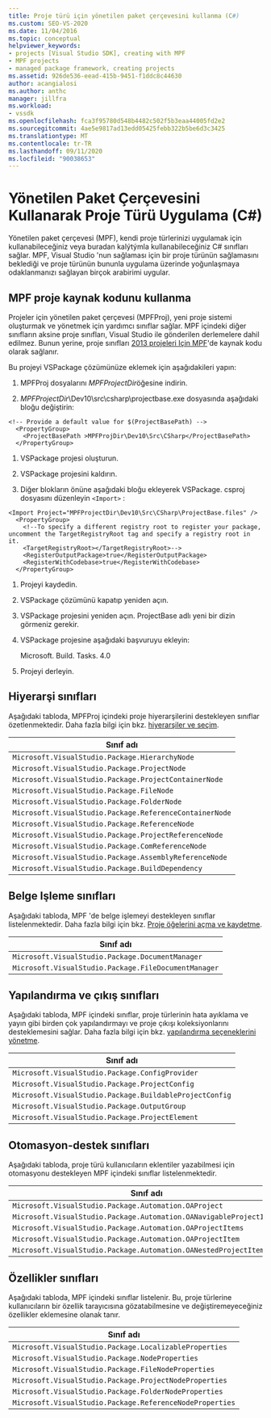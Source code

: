 ```yaml
---
title: Proje türü için yönetilen paket çerçevesini kullanma (C#)
ms.custom: SEO-VS-2020
ms.date: 11/04/2016
ms.topic: conceptual
helpviewer_keywords:
- projects [Visual Studio SDK], creating with MPF
- MPF projects
- managed package framework, creating projects
ms.assetid: 926de536-eead-415b-9451-f1ddc8c44630
author: acangialosi
ms.author: anthc
manager: jillfra
ms.workload:
- vssdk
ms.openlocfilehash: fca3f95780d548b4482c502f5b3eaa44005fd2e2
ms.sourcegitcommit: 4ae5e9817ad13edd05425febb322b5be6d3c3425
ms.translationtype: MT
ms.contentlocale: tr-TR
ms.lasthandoff: 09/11/2020
ms.locfileid: "90038653"
---
```

# <a name="using-the-managed-package-framework-to-implement-a-project-type-c"></a>Yönetilen Paket Çerçevesini Kullanarak Proje Türü Uygulama (C#)
Yönetilen paket çerçevesi (MPF), kendi proje türlerinizi uygulamak için kullanabileceğiniz veya buradan kalýtýmla kullanabileceğiniz C# sınıfları sağlar. MPF, Visual Studio 'nun sağlaması için bir proje türünün sağlamasını beklediği ve proje türünün bununla uygulama üzerinde yoğunlaşmaya odaklanmanızı sağlayan birçok arabirimi uygular.

## <a name="using-the-mpf-project-source-code"></a>MPF proje kaynak kodunu kullanma
 Projeler için yönetilen paket çerçevesi (MPFProj), yeni proje sistemi oluşturmak ve yönetmek için yardımcı sınıflar sağlar. MPF içindeki diğer sınıfların aksine proje sınıfları, Visual Studio ile gönderilen derlemelere dahil edilmez. Bunun yerine, proje sınıfları [2013 projeleri Için MPF](https://github.com/tunnelvisionlabs/MPFProj10)'de kaynak kodu olarak sağlanır.

 Bu projeyi VSPackage çözümünüze eklemek için aşağıdakileri yapın:

1. MPFProj dosyalarını *MPFProjectDir*öğesine indirin.

2. *MPFProjectDir*\Dev10\src\csharp\projectbase.exe dosyasında aşağıdaki bloğu değiştirin:

```
<!-- Provide a default value for $(ProjectBasePath) -->
  <PropertyGroup>
    <ProjectBasePath >MPFProjDir\Dev10\Src\CSharp</ProjectBasePath>
  </PropertyGroup>
```

1. VSPackage projesi oluşturun.

2. VSPackage projesini kaldırın.

3. Diğer blokların önüne aşağıdaki bloğu ekleyerek VSPackage. csproj dosyasını düzenleyin `<Import>` :

```
<Import Project="MPFProjectDir\Dev10\Src\CSharp\ProjectBase.files" />
  <PropertyGroup>
    <!--To specify a different registry root to register your package, uncomment the TargetRegistryRoot tag and specify a registry root in it.
    <TargetRegistryRoot></TargetRegistryRoot>-->
    <RegisterOutputPackage>true</RegisterOutputPackage>
    <RegisterWithCodebase>true</RegisterWithCodebase>
  </PropertyGroup>
```

1. Projeyi kaydedin.

2. VSPackage çözümünü kapatıp yeniden açın.

3. VSPackage projesini yeniden açın. ProjectBase adlı yeni bir dizin görmeniz gerekir.

4. VSPackage projesine aşağıdaki başvuruyu ekleyin:

     Microsoft. Build. Tasks. 4.0

5. Projeyi derleyin.

## <a name="hierarchy-classes"></a>Hiyerarşi sınıfları
 Aşağıdaki tabloda, MPFProj içindeki proje hiyerarşilerini destekleyen sınıflar özetlenmektedir. Daha fazla bilgi için bkz. [hiyerarşiler ve seçim](../../extensibility/internals/hierarchies-and-selection.md).

|Sınıf adı|
|----------------|
|`Microsoft.VisualStudio.Package.HierarchyNode`|
|`Microsoft.VisualStudio.Package.ProjectNode`|
|`Microsoft.VisualStudio.Package.ProjectContainerNode`|
|`Microsoft.VisualStudio.Package.FileNode`|
|`Microsoft.VisualStudio.Package.FolderNode`|
|`Microsoft.VisualStudio.Package.ReferenceContainerNode`|
|`Microsoft.VisualStudio.Package.ReferenceNode`|
|`Microsoft.VisualStudio.Package.ProjectReferenceNode`|
|`Microsoft.VisualStudio.Package.ComReferenceNode`|
|`Microsoft.VisualStudio.Package.AssemblyReferenceNode`|
|`Microsoft.VisualStudio.Package.BuildDependency`|

## <a name="document-handling-classes"></a>Belge Işleme sınıfları
 Aşağıdaki tabloda, MPF 'de belge işlemeyi destekleyen sınıflar listelenmektedir. Daha fazla bilgi için bkz. [Proje öğelerini açma ve kaydetme](../../extensibility/internals/opening-and-saving-project-items.md).

|Sınıf adı|
|----------------|
|`Microsoft.VisualStudio.Package.DocumentManager`|
|`Microsoft.VisualStudio.Package.FileDocumentManager`|

## <a name="configuration-and-output-classes"></a>Yapılandırma ve çıkış sınıfları
 Aşağıdaki tabloda, MPF içindeki sınıflar, proje türlerinin hata ayıklama ve yayın gibi birden çok yapılandırmayı ve proje çıkışı koleksiyonlarını desteklemesini sağlar. Daha fazla bilgi için bkz. [yapılandırma seçeneklerini yönetme](../../extensibility/internals/managing-configuration-options.md).

|Sınıf adı|
|----------------|
|`Microsoft.VisualStudio.Package.ConfigProvider`|
|`Microsoft.VisualStudio.Package.ProjectConfig`|
|`Microsoft.VisualStudio.Package.BuildableProjectConfig`|
|`Microsoft.VisualStudio.Package.OutputGroup`|
|`Microsoft.VisualStudio.Package.ProjectElement`|

## <a name="automation-support-classes"></a>Otomasyon-destek sınıfları
 Aşağıdaki tabloda, proje türü kullanıcıların eklentiler yazabilmesi için otomasyonu destekleyen MPF içindeki sınıflar listelenmektedir.

|Sınıf adı|
|----------------|
|`Microsoft.VisualStudio.Package.Automation.OAProject`|
|`Microsoft.VisualStudio.Package.Automation.OANavigableProjectItems`|
|`Microsoft.VisualStudio.Package.Automation.OAProjectItems`|
|`Microsoft.VisualStudio.Package.Automation.OAProjectItem`|
|`Microsoft.VisualStudio.Package.Automation.OANestedProjectItem`|

## <a name="properties-classes"></a>Özellikler sınıfları
 Aşağıdaki tabloda, MPF içindeki sınıflar listelenir. Bu, proje türlerine kullanıcıların bir özellik tarayıcısına gözatabilmesine ve değiştiremeyeceğiniz özellikler eklemesine olanak tanır.

|Sınıf adı|
|----------------|
|`Microsoft.VisualStudio.Package.LocalizableProperties`|
|`Microsoft.VisualStudio.Package.NodeProperties`|
|`Microsoft.VisualStudio.Package.FileNodeProperties`|
|`Microsoft.VisualStudio.Package.ProjectNodeProperties`|
|`Microsoft.VisualStudio.Package.FolderNodeProperties`|
|`Microsoft.VisualStudio.Package.ReferenceNodeProperties`|
